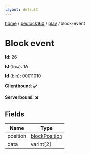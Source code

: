 ```yaml
---
layout: default
---
```


[home](/)  /  [bedrock160](/protocol/bedrock160)  /  [play](/protocol/bedrock160/play)  /  block-event

# Block event

**Id**: 26

**Id** (hex): 1A

**Id** (bin): 00011010

**Clientbound**: ✔️

**Serverbound**: ✖️

## Fields

Name | Type
---|---
position | [blockPosition](/protocol/bedrock160/types/block-position)
data | varint[2]

